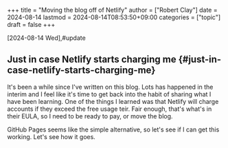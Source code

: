 +++
title = "Moving the blog off of Netlify"
author = ["Robert Clay"]
date = 2024-08-14
lastmod = 2024-08-14T08:53:50+09:00
categories = ["topic"]
draft = false
+++

<span class="timestamp-wrapper"><span class="timestamp">[2024-08-14 Wed]</span></span>,#update


## Just in case Netlify starts charging me {#just-in-case-netlify-starts-charging-me}

It's been a while since I've written on this blog. Lots has happened in the
interim and I feel like it's time to get back into the habit of sharing what I
have been learning. One of the things I learned was that Netlify will charge
accounts if they exceed the free usage teir. Fair enough, that's what's in their
EULA, so I need to be ready to pay, or move the blog.

GitHub Pages seems like the simple alternative, so let's see if I can get this
working. Let's see how it goes.
